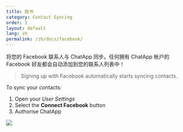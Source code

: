 ```yaml
---
title: 脸书
category: Contact Syncing
order: 1
layout: default
lang: zh
permalink: /zh/docs/facebook/
---
```


将您的 Facebook 联系人与 ChatApp 同步。任何拥有 ChatApp 帐户的 Facebook 好友都会自动添加到您的联系人列表中！
> Signing up with Facebook automatically starts syncing contacts.

To sync your contacts:

1. Open your *User Settings*
2. Select the **Connect Facebook** button
3. Authorise ChatApp

![](//placehold.it/800x600)
